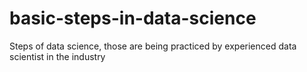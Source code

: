 # basic-steps-in-data-science
Steps of data science, those are being practiced by experienced data scientist in the industry
